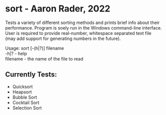 # sort - Aaron Rader, 2022

Tests a variety of different sorting methods and prints brief info about their performance.
Program is soely run in the Windows command-line interface.
User is required to provide real-number, whitespace separated text file (may add support for generating numbers in the future).

Usage:
sort [-(h|?)] filename</br>
-h|? - help</br>
filename - the name of the file to read
  
## Currently Tests:
- Quicksort
- Heapsort
- Bubble Sort
- Cocktail Sort
- Selection Sort
